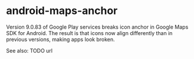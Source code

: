 # android-maps-anchor

Version 9.0.83 of Google Play services breaks icon anchor in Google Maps SDK for Android.
The result is that icons now align differently than in previous versions,
making apps look broken.

See also: TODO url
